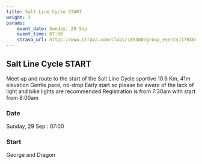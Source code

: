 ```yaml
---
title: Salt Line Cycle START
weight: 3
params:
    event_date: Sunday, 29 Sep
    event_time: 07:00
    strava_url: https://www.strava.com/clubs/189380/group_events/1793004
---
```


## Salt Line Cycle START 

Meet up and route to the start of the Salt Line Cycle sportive
10.6 Km, 41m elevation
Gentle pace, no-drop
Early start so please be aware of the lack of light and bike lights are recommended
Registration is from 7:30am with start from 8:00am

### Date

Sunday, 29 Sep : 07:00

### Start

George and Dragon


